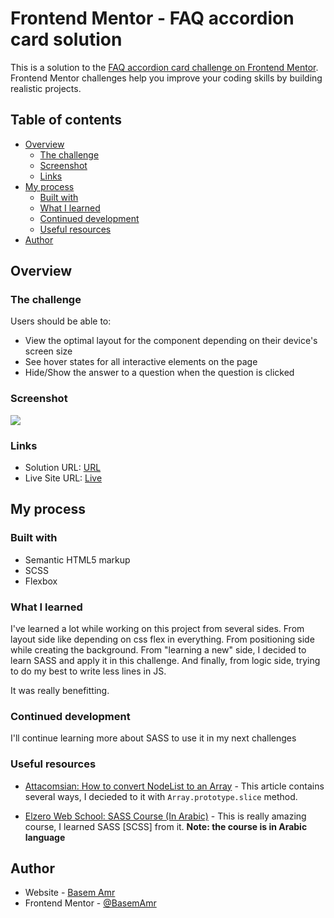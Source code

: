 # Frontend Mentor - FAQ accordion card solution

This is a solution to the [FAQ accordion card challenge on Frontend Mentor](https://www.frontendmentor.io/challenges/faq-accordion-card-XlyjD0Oam). Frontend Mentor challenges help you improve your coding skills by building realistic projects. 

## Table of contents

- [Overview](#overview)
  - [The challenge](#the-challenge)
  - [Screenshot](#screenshot)
  - [Links](#links)
- [My process](#my-process)
  - [Built with](#built-with)
  - [What I learned](#what-i-learned)
  - [Continued development](#continued-development)
  - [Useful resources](#useful-resources)
- [Author](#author)

## Overview

### The challenge

Users should be able to:

- View the optimal layout for the component depending on their device's screen size
- See hover states for all interactive elements on the page
- Hide/Show the answer to a question when the question is clicked

### Screenshot

![](https://i.ibb.co/L1LKkrm/screenshot.png)

### Links

- Solution URL: [URL](https://www.frontendmentor.io/solutions/responsive-faq-accordion-card-scss-flexbox-IdHu6ZOur)
- Live Site URL: [Live](https://basemamr.github.io/faq-accordion-card-main/)

## My process

### Built with

- Semantic HTML5 markup
- SCSS
- Flexbox
 
### What I learned

I've learned a lot while working on this project from several sides. From layout side like depending on css flex in everything. From positioning side while creating the background. From "learning a new" side, I decided to learn SASS and apply it in this challenge. And finally, from logic side, trying to do my best to write less lines in JS.

It was really benefitting.

### Continued development

I'll continue learning more about SASS to use it in my next challenges

### Useful resources

- [Attacomsian: How to convert NodeList to an Array](https://attacomsian.com/blog/javascript-convert-nodelist-to-array) - This article contains several ways, I decieded to it with ```Array.prototype.slice``` method.

- [Elzero Web School: SASS Course (In Arabic)](https://www.youtube.com/playlist?list=PLDoPjvoNmBAzlpyFHOaB3b-eubmF0TAV2) - This is really amazing course, I learned SASS [SCSS] from it. 
**Note: the course is in Arabic language**

## Author

- Website - [Basem Amr](https://basemamr.github.io/homepage/)
- Frontend Mentor - [@BasemAmr](https://www.frontendmentor.io/profile/BasemAmr)

